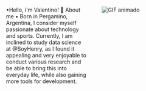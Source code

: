 <div style="display: flex; flex-direction: row;"> <div style="flex: 1; padding: 20px;">
  •Hello, i'm Valentino! 👋
About me
• Born in Pergamino, Argentina, I consider myself passionate about technology and sports. Currently, I am inclined to study data science at @SoyHenry, as I found it appealing and very enjoyable to conduct various research and be able to bring this into everyday life, while also gaining more tools for development.

</div> <div style="flex: 1; padding: 20px;"> <img src=e75a2197c4e772c605f411f371ba9594.gif" alt="GIF animado"> </div> </div>
